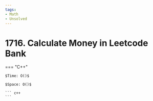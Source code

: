 ```yaml
---
tags:
- Math
- Unsolved
---
```



# 1716. Calculate Money in Leetcode Bank

=== "C++"

    $Time: O()$

    $Space: O()$

    ``` c++
    ```